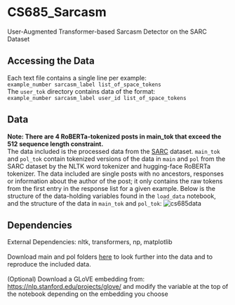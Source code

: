 # CS685_Sarcasm
User-Augmented Transformer-based Sarcasm Detector on the SARC Dataset

## Accessing the Data
Each text file contains a single line per example:\
`example_number sarcasm_label list_of_space_tokens`\
The `user_tok` directory contains data of the format:\
`example_number sarcasm_label user_id list_of_space_tokens`

## Data
**Note: There are 4 RoBERTa-tokenized posts in main_tok that exceed the 512 sequence length constraint.**\
The data included is the processed data from the [SARC](https://nlp.cs.princeton.edu/SARC/2.0/) dataset. `main_tok` and `pol_tok` contain tokenized versions of the data in `main` and `pol` from the SARC dataset by the NLTK word tokenizer and hugging-face RoBERTa tokenizer. The data included are single posts with no ancestors, responses or information about the author of the post; it only contains the raw tokens from the first entry in the response list for a given example. Below is the structure of the data-holding variables found in the `load_data` notebook, and the structure of the data in `main_tok` and `pol_tok`:
![cs685data](https://user-images.githubusercontent.com/43583679/99214836-3658ba80-279f-11eb-9cef-979076559a60.png)


## Dependencies
External Dependencies: nltk, transformers, np, matplotlib \
\
Download main and pol folders [here](https://nlp.cs.princeton.edu/SARC/2.0/) to look further into the data and to reproduce the included data.\
\
(Optional) Download a GLoVE embedding from: https://nlp.stanford.edu/projects/glove/ and modify the variable at the top of the notebook depending on the embedding you choose
